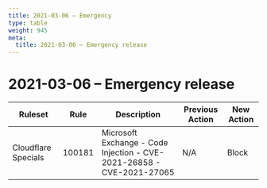```yaml
---
title: 2021-03-06 – Emergency
type: table
weight: 945
meta:
  title: 2021-03-06 – Emergency release
---
```


# 2021-03-06 – Emergency release

<TableWrap><table style="width: 100%">

<thead>
  <tr>
    <th>Ruleset</th>
    <th>Rule</th>
    <th>Description</th>
    <th>Previous Action</th>
    <th>New Action</th>
  </tr>
</thead>
<tbody>
  <tr>
    <td>Cloudflare Specials</td>
    <td>100181</td>
    <td>Microsoft Exchange - Code Injection - CVE-2021-26858 - CVE-2021-27065</td>
    <td>N/A</td>
    <td>Block</td>
  </tr>
</tbody>

</table></TableWrap>